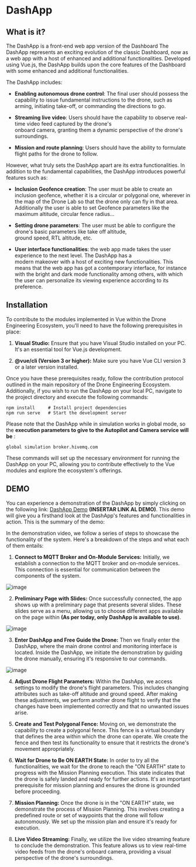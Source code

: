 # DashApp

## What is it?
The DashApp is a front-end web app version of the Dashboard
The DashApp represents an exciting evolution of the classic Dashboard, now as a web app with a host of enhanced and additional functionalities. Developed using Vue.js, the DashApp builds upon the core features of the Dashboard with some enhanced and additional functionalities.

The DashApp includes:

  - **Enabling autonomous drone control**: The final user should possess the capability to issue fundamental instructions       to the drone, such as arming, initiating take-off, or commanding the directions to go.
    
  - **Streaming live video**: Users should have the capability to observe real-time video feed captured by the drone's   
     onboard camera, granting them a dynamic perspective of the drone's surroundings.

  - **Mission and route planning**: Users should have the ability to formulate flight paths for the drone to follow.

However, what truly sets the DashApp apart are its extra functionalities. In addition to the fundamental capabilities, the DashApp introduces powerful features such as: 

  - **Inclusion Geofence creation**: The user must be able to create an inclusion geofence, whether it is a circular or
    polygonal one, wherever in the map of the Drone Lab so that the drone only can fly in that area. Additionally the user      is able to set Geofence parameters like the maximum altitude, circular fence radius…
    
  - **Setting drone parameters**: The user must be able to configure the drone's basic parameters like take off altitude,   
    ground speed, RTL altitude, etc.
    
  - **User interface functionalities**: the web app made takes the user experience to the next level. The DashApp has a     
     modern makeover with a host of exciting new functionalities. This means that the web app has got a contemporary             interface, for  instance with the bright and dark mode functionality among others, with which the user can personalize      its viewing experience according to its preference.

## Installation
To contribute to the modules implemented in Vue within the Drone Engineering Ecosystem, you'll need to have the following prerequisites in place:

1. **Visual Studio:** Ensure that you have Visual Studio installed on your PC. It's an essential tool for Vue.js development.
   
2. **@vue/cli (Version 3 or higher):** Make sure you have Vue CLI version 3 or a later version installed.

Once you have these prerequisites ready, follow the contribution protocol outlined in the main repository of the Drone Engineering Ecosystem. Additionally, if you wish to run the DashApp on your local PC, navigate to the project directory and execute the following commands:
```
npm install     # Install project dependencies
npm run serve   # Start the development server
```

Please note that the DashApp while in simulation works in global mode, so the **execution parameters to give to the Autopilot and Camera service will be** :
```
global simulation broker.hivemq.com
```

These commands will set up the necessary environment for running the DashApp on your PC, allowing you to contribute effectively to the Vue modules and explore the ecosystem's offerings.

## DEMO

You can experience a demonstration of the DashApp by simply clicking on the following link: [DashApp Demo](insert_link_here) **(INSERTAR LINK AL DEMO)**. This demo will give you a firsthand look at the DashApp's features and functionalities in action. This is the summary of the demo:

In the demonstration video, we follow a series of steps to showcase the functionality of the system. Here's a breakdown of the steps and what each of them entails:

1. **Connect to MQTT Broker and On-Module Services:**
Initially, we establish a connection to the MQTT broker and on-module services. This connection is essential for communication between the components of the system.
  
 ![image](https://github.com/JaskiratSingh377/DashApp/assets/80628754/39141a91-666b-466c-9579-8ca39bf172c5)
 

2. **Preliminary Page with Slides:**
Once successfully connected, the app shows up with a preliminary page that presents several slides. These slides serve as a menu, allowing us to choose different apps available on the page within **(As per today, only DashApp is available to use)**.

![image](https://github.com/JaskiratSingh377/DashApp/assets/80628754/c71b0383-2012-4c30-baa4-eb00e29ce1e1)


3. **Enter DashApp and Free Guide the Drone:**
Then we finally enter the DashApp, where the main drone control and monitoring interface is located. Inside the DashApp, we initiate the demonstration by guiding the drone manually, ensuring it's responsive to our commands.
  
![image](https://github.com/JaskiratSingh377/DashApp/assets/80628754/45a98837-9cc6-4c67-af02-390924344009)

4. **Adjust Drone Flight Parameters:**
Within the DashApp, we access settings to modify the drone's flight parameters. This includes changing attributes such as take-off altitude and ground speed. After making these adjustments, we perform another drone flight to verify that the changes have been implemented correctly and that no unwanted issues arise.

5. **Create and Test Polygonal Fence:**
Moving on, we demonstrate the capability to create a polygonal fence. This fence is a virtual boundary that defines the area within which the drone can operate. We create the fence and then test its functionality to ensure that it restricts the drone's movement appropriately.

6. **Wait for Drone to Be ON EARTH State:**
In order to try all the functionalities, we wait for the drone to reach the "ON EARTH" state to progress with the Mission Planning execution. This state indicates that the drone is safely landed and ready for further actions. It's an important prerequisite for mission planning and ensures the drone is grounded before proceeding.

7. **Mission Planning:**
Once the drone is in the "ON EARTH" state, we demonstrate the process of Mission Planning. This involves creating a predefined route or set of waypoints that the drone will follow autonomously. We set up the mission plan and ensure it's ready for execution.

8. **Live Video Streaming:**
Finally, we utilize the live video streaming feature to conclude the demonstration. This feature allows us to view real-time video feeds from the drone's onboard camera, providing a visual perspective of the drone's surroundings.
